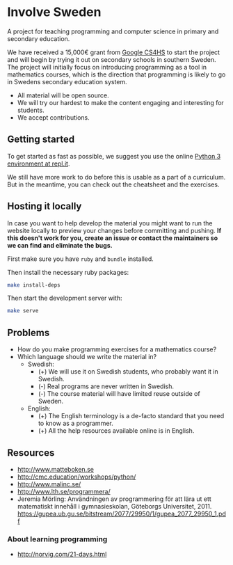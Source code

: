 Involve Sweden
==============

A project for teaching programming and computer science in primary and secondary education.

We have received a 15,000€ grant from [Google CS4HS](https://www.cs4hs.com/) to start the project and will begin by trying it out on secondary schools in southern Sweden. The project will initially focus on introducing programming as a tool in mathematics courses, which is the direction that programming is likely to go in Swedens secondary education system.

 - All material will be open source.
 - We will try our hardest to make the content engaging and interesting for students.
 - We accept contributions.

## Getting started

To get started as fast as possible, we suggest you use the online [Python 3 environment at repl.it](https://repl.it/languages/python3).

We still have more work to do before this is usable as a part of a curriculum. But in the meantime, you can check out the cheatsheet and the exercises.

## Hosting it locally

In case you want to help develop the material you might want to run the website locally to preview your changes before committing and pushing. **If this doesn't work for you, create an issue or contact the maintainers so we can find and eliminate the bugs.**

First make sure you have `ruby` and `bundle` installed.

Then install the necessary ruby packages:

```sh
make install-deps
```

Then start the development server with:

```sh
make serve
```


## Problems

 - How do you make programming exercises for a mathematics course?
 - Which language should we write the material in?
   - Swedish:
     - (+) We will use it on Swedish students, who probably want it in Swedish.
     - (-) Real programs are never written in Swedish.
     - (-) The course material will have limited reuse outside of Sweden.
   - English:
     - (+) The English terminology is a de-facto standard that you need to know as a programmer.
     - (+) All the help resources available online is in English.

## Resources

 - http://www.matteboken.se
 - http://cmc.education/workshops/python/
 - http://www.malinc.se/
 - http://www.lth.se/programmera/
 - Jeremia Mörling: Användningen av programmering för att lära ut ett matematiskt innehåll i gymnasieskolan, Göteborgs Universitet, 2011. https://gupea.ub.gu.se/bitstream/2077/29950/1/gupea_2077_29950_1.pdf


### About learning programming

 - http://norvig.com/21-days.html

